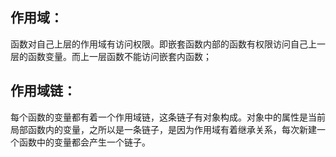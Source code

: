 ## 作用域：
函数对自己上层的作用域有访问权限。即嵌套函数内部的函数有权限访问自己上一层的函数变量。而上一层函数不能访问嵌套内函数；

## 作用域链：
 每个函数的变量都有着一个作用域链，这条链子有对象构成。对象中的属性是当前局部函数内的变量，之所以是一条链子，是因为作用域有着继承关系，每次新建一个函数中的变量都会产生一个链子。
